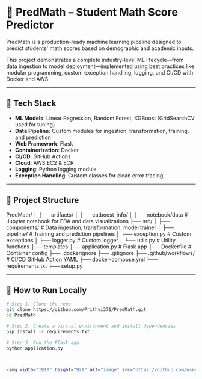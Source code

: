 # 🧠 PredMath – Student Math Score Predictor

PredMath is a production-ready machine learning pipeline designed to predict students' math scores based on demographic and academic inputs.

This project demonstrates a complete industry-level ML lifecycle—from data ingestion to model deployment—implemented using best practices like modular programming, custom exception handling, logging, and CI/CD with Docker and AWS.

---

## 🚀 Tech Stack

- **ML Models**: Linear Regression, Random Forest, XGBoost (GridSearchCV used for tuning)
- **Data Pipeline**: Custom modules for ingestion, transformation, training, and prediction
- **Web Framework**: Flask
- **Containerization**: Docker
- **CI/CD**: GitHub Actions
- **Cloud**: AWS EC2 & ECR
- **Logging**: Python logging module
- **Exception Handling**: Custom classes for clean error tracing

---

## 📁 Project Structure
PredMath/
│ ├── artifacts/
│ ├── catboost_info/
│ ├── notebook/data # Jupyter notebook for EDA and data visualizations 
├── src/
│ ├── components/ # Data ingestion, transformation, model trainer
│ ├── pipeline/ # Training and prediction pipelines
│ ├── exception.py # Custom exceptions
│ ├── logger.py # Custom logger
│ └── utils.py # Utility functions
├── templates
├── application.py # Flask app
├── Dockerfile # Container config
├── .dockerignore
├── .gitignore
├── .github/workflows/ # CI/CD GitHub Action YAML
├── docker-compose.yml
└── requirements.txt
├── setup.py

---

## 🧪 How to Run Locally

```bash
# Step 1: Clone the repo
git clone https://github.com/Prithvi371/PredMath.git
cd PredMath

# Step 2: Create a virtual environment and install dependencies
pip install -r requirements.txt

# Step 3: Run the Flask app
python application.py



<img width="1918" height="929" alt="image" src="https://github.com/user-attachments/assets/77bed204-bf80-4dbf-a5eb-14341f75970f" />
